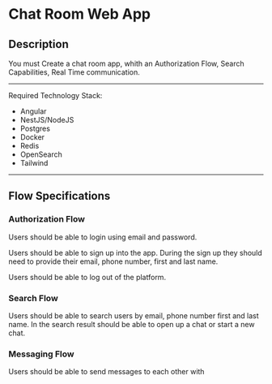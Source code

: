 # Chat Room Web App

## Description

You must Create a chat room app, whith an Authorization Flow, Search Capabilities, Real Time communication.

---

Required Technology Stack:
- Angular 
- NestJS/NodeJS
- Postgres
- Docker
- Redis
- OpenSearch
- Tailwind

---

## Flow Specifications

### Authorization Flow

Users should be able to login using email and password.

Users should be able to sign up into the app. During the sign up they should need to provide their email, phone number, first and last name. 

Users should be able to log out of the platform.

### Search Flow

Users should be able to search users by email, phone number first and last name. In the search result should be able to open up a chat or start a new chat.

### Messaging Flow

Users should be able to send messages to each other with 


